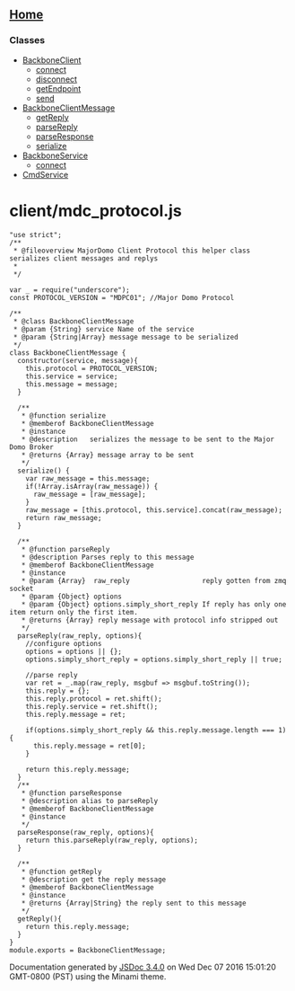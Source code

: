 [Home](index.md)
------------------

### Classes

-   [BackboneClient](BackboneClient.md)
    -   [connect](BackboneClient.md#connect)
    -   [disconnect](BackboneClient.md#disconnect)
    -   [getEndpoint](BackboneClient.md#getEndpoint)
    -   [send](BackboneClient.md#send)
-   [BackboneClientMessage](BackboneClientMessage.md)
    -   [getReply](BackboneClientMessage.md#getReply)
    -   [parseReply](BackboneClientMessage.md#parseReply)
    -   [parseResponse](BackboneClientMessage.md#parseResponse)
    -   [serialize](BackboneClientMessage.md#serialize)
-   [BackboneService](BackboneService.md)
    -   [connect](BackboneService.md#connect)
-   [CmdService](CmdService.md)

client/mdc\_protocol.js
=======================

``` prettyprint
"use strict";
/**
 * @fileoverview MajorDomo Client Protocol this helper class serializes client messages and replys
 *
 */

var _ = require("underscore");
const PROTOCOL_VERSION = "MDPC01"; //Major Domo Protocol

/**
 * @class BackboneClientMessage
 * @param {String} service Name of the service
 * @param {String|Array} message message to be serialized
 */
class BackboneClientMessage {
  constructor(service, message){
    this.protocol = PROTOCOL_VERSION;
    this.service = service;
    this.message = message;
  }

  /**
   * @function serialize
   * @memberof BackboneClientMessage
   * @instance
   * @description   serializes the message to be sent to the Major Domo Broker
   * @returns {Array} message array to be sent
   */
  serialize() {
    var raw_message = this.message;
    if(!Array.isArray(raw_message)) {
      raw_message = [raw_message];
    }
    raw_message = [this.protocol, this.service].concat(raw_message);
    return raw_message;
  }

  /**
   * @function parseReply 
   * @description Parses reply to this message
   * @memberof BackboneClientMessage
   * @instance
   * @param {Array}  raw_reply                  reply gotten from zmq socket
   * @param {Object} options 
   * @param {Object} options.simply_short_reply If reply has only one item return only the first item. 
   * @returns {Array} reply message with protocol info stripped out
   */
  parseReply(raw_reply, options){
    //configure options
    options = options || {};
    options.simply_short_reply = options.simply_short_reply || true;
  
    //parse reply
    var ret = _.map(raw_reply, msgbuf => msgbuf.toString());
    this.reply = {};
    this.reply.protocol = ret.shift();
    this.reply.service = ret.shift();  
    this.reply.message = ret;
  
    if(options.simply_short_reply && this.reply.message.length === 1) {
      this.reply.message = ret[0];
    } 
  
    return this.reply.message;
  }
  /**
   * @function parseResponse 
   * @description alias to parseReply
   * @memberof BackboneClientMessage
   * @instance  
   */
  parseResponse(raw_reply, options){
    return this.parseReply(raw_reply, options);
  } 

  /**
   * @function getReply 
   * @description get the reply message 
   * @memberof BackboneClientMessage
   * @instance  
   * @returns {Array|String} the reply sent to this message 
   */
  getReply(){
    return this.reply.message;
  }
}
module.exports = BackboneClientMessage;
```

Documentation generated by [JSDoc 3.4.0](https://github.com/jsdoc3/jsdoc) on Wed Dec 07 2016 15:01:20 GMT-0800 (PST) using the Minami theme.
